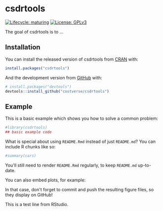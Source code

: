 
<!-- README.md is generated from README.Rmd. Please edit that file -->
csdrtools
=========

<!-- badges: start -->
[![Lifecycle: maturing](https://img.shields.io/badge/lifecycle-maturing-blue.svg)](https://www.tidyverse.org/lifecycle/#maturing) [![License: GPLv3](https://img.shields.io/badge/License-GPLv3-blue.svg)](https://opensource.org/licenses/GPL-3.0) <!-- badges: end -->

The goal of csdrtools is to ...

Installation
------------

You can install the released version of csdrtools from [CRAN](https://CRAN.R-project.org) with:

``` r
install.packages("csdrtools")
```

And the development version from [GitHub](https://github.com/) with:

``` r
# install.packages("devtools")
devtools::install_github("costverse/csdrtools")
```

Example
-------

This is a basic example which shows you how to solve a common problem:

``` r
#library(csdrtools)
## basic example code
```

What is special about using `README.Rmd` instead of just `README.md`? You can include R chunks like so:

``` r
#summary(cars)
```

You'll still need to render `README.Rmd` regularly, to keep `README.md` up-to-date.

You can also embed plots, for example:

In that case, don't forget to commit and push the resulting figure files, so they display on GitHub!

This is a test line from RStudio.